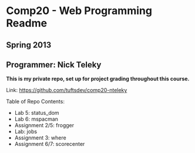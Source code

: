 Comp20 - Web Programming Readme
========================================
Spring 2013
----------------------------------------
Programmer: Nick Teleky
----------------------------------------

**This is my private repo, set up for project grading throughout this course.**

Link: https://github.com/tuftsdev/comp20-nteleky

Table of Repo Contents:

 * Lab 5: status_dom
 * Lab 6: mspacman
 * Assignment 2/5: frogger
 * Lab: jobs
 * Assignment 3: where
 * Assignment 6/7: scorecenter
